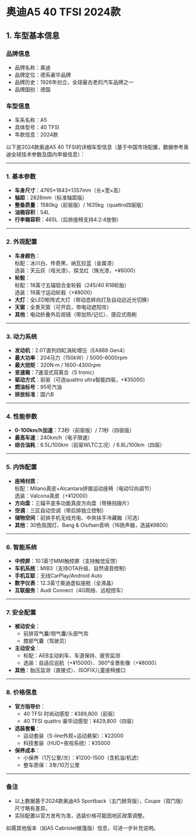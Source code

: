 
# 奥迪A5 40 TFSI 2024款
## 1. 车型基本信息
### 品牌信息
- 品牌名称：奥迪
- 品牌定位：德系豪华品牌
- 品牌历史：1926年创立，全球最古老的汽车品牌之一
- 品牌国别：德国

### 车型信息
- 车系名称：A5
- 具体型号：40 TFSI
- 年款信息：2024款

以下是2024款奥迪A5 40 TFSI的详细车型信息（基于中国市场配置，数据参考奥迪全球技术参数及国内申报信息）：

---

### **1. 基本参数**
- **车身尺寸**：4765×1843×1357mm（长×宽×高）  
- **轴距**：2826mm（标准轴距版）  
- **整备质量**：1580kg（前驱版）/ 1635kg（quattro四驱版）  
- **油箱容积**：54L  
- **行李箱容积**：465L（后排座椅支持4:2:4放倒）

---

### **2. 外观配置**
- **车身颜色**：  
  标配：冰川白、传奇黑、纳瓦拉蓝（金属漆）  
  选装：天云灰（哑光漆）、探戈红（珠光漆，+¥6000）  
- **轮毂**：  
  标配：18英寸五辐铝合金轮毂（245/40 R18轮胎）  
  选装：19英寸运动轮毂（+¥8000）  
- **大灯**：全LED矩阵式大灯（带动态转向灯及自动远近光切换）  
- **天窗**：全景天窗（可开启，带电动遮阳帘）  
- **其他**：电动折叠外后视镜（带加热/记忆）、感应式雨刷  

---

### **3. 动力系统**
- **发动机**：2.0T直列四缸涡轮增压（EA888 Gen4）  
- **最大功率**：204马力（150kW）/ 5000-6000rpm  
- **最大扭矩**：320N·m / 1600-4300rpm  
- **变速箱**：7速湿式双离合（S tronic）  
- **驱动方式**：前驱（可选quattro ultra智能四驱，+¥35000）  
- **燃油标号**：95号汽油  
- **排放标准**：国六B  

---

### **4. 性能参数**
- **0-100km/h加速**：7.3秒（前驱版）/ 7.1秒（四驱版）  
- **最高车速**：240km/h（电子限速）  
- **综合油耗**：6.5L/100km（前驱WLTC工况）/ 6.8L/100km（四驱）  

---

### **5. 内饰配置**
- **座椅材质**：  
  标配：Milano真皮+Alcantara拼接运动座椅（电动12向调节）  
  选装：Valcona真皮（+¥12000）  
- **方向盘**：三辐平底多功能真皮方向盘（带换挡拨片）  
- **空调**：三区自动空调（带后排独立控制）  
- **储物空间**：前排手机无线充电、中央扶手冷藏箱（可选）  
- **其他**：30色氛围灯、Bang & Olufsen音响（16扬声器，选装¥9800）  

---

### **6. 智能系统**
- **中控屏**：10.1英寸MMI触控屏（支持触觉反馈）  
- **车机系统**：MIB3（支持OTA升级、自然语音控制）  
- **手机互联**：无线CarPlay/Android Auto  
- **数字仪表**：12.3英寸奥迪虚拟座舱（全液晶）  
- **互联服务**：Audi Connect（4G网络、远程控车）  

---

### **7. 安全配置**
- **被动安全**：  
  - 前排双气囊/侧气囊/头部气帘  
  - 膝部气囊（驾驶员）  
- **主动安全**：  
  - 标配：AEB主动刹车、车道保持、疲劳监测  
  - 选装：自适应巡航（+¥15000）、360°全景影像（+¥8000）  
- **其他**：胎压监测（直接式）、ISOFIX儿童座椅接口  

---

### **8. 价格信息**
- **官方指导价**：  
  - 40 TFSI 时尚动感型：¥389,800（前驱）  
  - 40 TFSI quattro 豪华动感型：¥429,800（四驱）  
- **选装套餐**：  
  - 运动套装（S-line外观+运动悬架）：¥22000  
  - 科技套装（HUD+夜视系统）：¥35000  
- **保养成本**：  
  - 小保养（1万公里/次）：¥1200-1500（含机油/机滤）  
  - 整车质保：3年/10万公里  

---

### **备注**  
- 以上数据基于2024款奥迪A5 Sportback（五门掀背版），Coupe（双门版）尺寸略有差异。  
- 实际配置以官方发布为准，选装价格可能因地区政策调整。  

如需其他版本（如A5 Cabriolet敞篷版）信息，可进一步补充说明。
